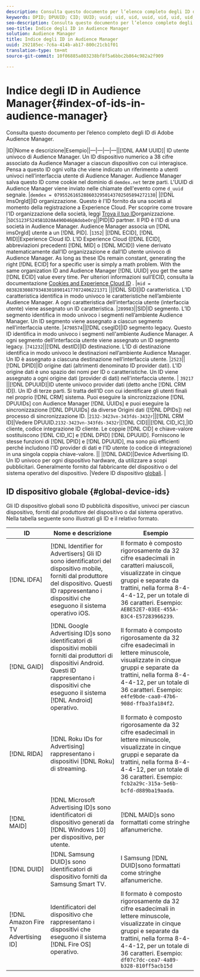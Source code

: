 ```yaml
---
description: Consulta questo documento per l’elenco completo degli ID di Adobe Audience Manager.
keywords: DPID; DPUUID; CID; UUID; uuid; uid, uid, uuid, uid, uid, uid, uuid, uuid, uuid, uuid, uuid, uid, uid, uid, uid, uid, uuid, uuid, uid, uuid
seo-description: Consulta questo documento per l’elenco completo degli ID di Adobe Audience Manager.
seo-title: Indice degli ID in Audience Manager
solution: Audience Manager
title: Indice degli ID in Audience Manager
uuid: 292185ec-7c6a-414b-ab17-800c21cb1f01
translation-type: tm+mt
source-git-commit: 10f06885a803238bf8f5a6bbc2b864c982a2f909

---
```



# Indice degli ID in Audience Manager{#index-of-ids-in-audience-manager}

Consulta questo documento per l’elenco completo degli ID di Adobe Audience Manager.

|ID|Nome e descrizione|Esempio||—|—|—|—||[!DNL AAM UUID]| ID utente univoco di Audience Manager. Un ID dispositivo numerico a 38 cifre associato da Audience Manager a ciascun dispositivo con cui interagisce. Pensa a questo ID ogni volta che viene indicato un riferimento a utenti univoci nell’interfaccia utente di Audience Manager. Audience Manager salva questo ID come cookie nel dominio di `demdex.net` terze parti. L'UUID di Audience Manager viene inviato nelle chiamate dell'evento come `d_uuid` segnale. |`demdex = 07955261652886032950143702505894272138`|
|[!DNL ImsOrgId]|ID organizzazione. Questo è l'ID fornito da una società al momento della registrazione a Experience Cloud. Per scoprire come trovare l'ID organizzazione della società, leggi [Trova il tuo ID](https://docs.adobe.com/content/help/en/core-services/interface/manage-users-and-products/organizations.html#concept_EA8AEE5B02CF46ACBDAD6A8508646255)organizzazione. |`5DC5123F5245B1D20A490D46@AdobeOrg`||PID|ID partner. Il PID è l'ID di una società in Audience Manager. Audience Manager associa un [!DNL imsOrgId] utente a un [!DNL PID]. |`1352`|
|[!DNL ECID], [!DNL MID]|Experience Cloud ID. L’ID Experience Cloud ([!DNL ECID], abbreviazioni precedenti [!DNL MID] o [!DNL MCID]) viene derivato matematicamente dall’ID organizzazione e dall’ID utente univoco di Audience Manager. As long as these IDs remain constant, generating the right [!DNL ECID] for a specific user is simply a math problem. With the same organization ID and Audience Manager [!DNL UUID] you get the same [!DNL ECID] value every time. Per ulteriori informazioni sull’ECID, consulta la documentazione [Cookies and Experience Cloud ID](https://docs.adobe.com/content/help/en/id-service/using/intro/cookies.html) . |`mid = 08382830887934830189014177072406221371` ||[!DNL SID]|ID caratteristica. L’ID caratteristica identifica in modo univoco le caratteristiche nell’ambiente Audience Manager. A ogni caratteristica dell’interfaccia utente (interfaccia utente) viene assegnato un ID caratteristica. |`289983`||SID|ID segmento. L’ID segmento identifica in modo univoco i segmenti nell’ambiente Audience Manager. Un ID segmento viene assegnato a ciascun segmento nell’interfaccia utente. |`4798574`||[!DNL csegID]|ID segmento legacy. Questo ID identifica in modo univoco i segmenti nell'ambiente Audience Manager. A ogni segmento dell’interfaccia utente viene assegnato un ID segmento legacy. |`741232`||[!DNL destID]|ID destinazione. L’ID di destinazione identifica in modo univoco le destinazioni nell’ambiente Audience Manager. Un ID è assegnato a ciascuna destinazione nell’interfaccia utente. |`2523`||[!DNL DPID]|ID origine dati (altrimenti denominato ID provider dati). L'ID origine dati è uno spazio dei nomi per ID o caratteristiche. Un ID viene assegnato a ogni origine dati (provider di dati) nell'interfaccia utente. | `39217` ||[!DNL DPUUID]|ID utente univoco provider dati (detto anche [!DNL CRM ID]). Un ID di terze parti. Si tratta dell’ID con cui identificare gli utenti finali nel proprio [!DNL CRM] sistema. Puoi eseguire la sincronizzazione [!DNL DPUUIDs] con Audience Manager [!DNL UUIDs] e puoi eseguire la sincronizzazione [!DNL DPUUIDs] da diverse Origini dati ([!DNL DPIDs]) nel processo di sincronizzazione ID. |`2132-3423vn-343fds-3432r`||[!DNL CRM ID]|Vedere DPUUID.`2132-3423vn-343fds-3432r`|[!DNL CID]||[!DNL CID_IC],|ID cliente, codice integrazione ID cliente. Le coppie [!DNL CID] e chiave-valore sostituiscono [!DNL CID_IC] e [!DNL DPID] [!DNL DPUUID]. Forniscono le stesse funzioni di [!DNL DPID] e [!DNL DPUUID], ma sono più efficienti perché includono l'ID provider di dati e l'ID utente (o codice di integrazione) in una singola coppia chiave-valore. ||
|[!DNL DAID]|Device Advertising ID. Un ID univoco per ogni dispositivo hardware, da utilizzare a scopi pubblicitari. Generalmente fornito dal fabbricante del dispositivo o del sistema operativo del dispositivo. |Vedere ID dispositivo [globali](#global-device-ids). |

## ID dispositivo globale {#global-device-ids}

Gli ID dispositivo globali sono ID pubblicità dispositivo, univoci per ciascun dispositivo, forniti dal produttore del dispositivo o dal sistema operativo. Nella tabella seguente sono illustrati gli ID e il relativo formato.

| ID | Nome e descrizione | Esempio  |
| ------------------------------------ | ------------------------------------------------------------------------------------------------------------------------------------------------------------------------------- | -------------------------------------------------------------------------------------------------------------------------------------------------------------------------------------------------------------------------- |
| [!DNL IDFA] | [!DNL Identifier for Advertisers] Gli ID sono identificatori del dispositivo mobile, forniti dal produttore del dispositivo. Questi ID rappresentano i dispositivi che eseguono il sistema operativo iOS. | Il formato è composto rigorosamente da 32 cifre esadecimali in caratteri maiuscoli, visualizzate in cinque gruppi e separate da trattini, nella forma 8-4-4-4-12, per un totale di 36 caratteri. Esempio: `AEBE52E7-03EE-455A-B3C4-E57283966239`. |
| [!DNL GAID] | [!DNL Google Advertising ID]s sono identificatori di dispositivi mobili forniti dai produttori di dispositivi Android. Questi ID rappresentano i dispositivi che eseguono il sistema [!DNL Android] operativo. | Il formato è composto rigorosamente da 32 cifre esadecimali in lettere minuscole, visualizzate in cinque gruppi e separate da trattini, nella forma 8-4-4-4-12, per un totale di 36 caratteri. Esempio: `e4fe9bde-caa0-47b6-908d-ffba3fa184f2`. |
| [!DNL RIDA] | [!DNL Roku IDs for Advertising] rappresentano i dispositivi [!DNL Roku] di streaming. | Il formato è composto rigorosamente da 32 cifre esadecimali in lettere minuscole, visualizzate in cinque gruppi e separate da trattini, nella forma 8-4-4-4-12, per un totale di 36 caratteri. Esempio: `fcb2a29c-315a-5e6b-bcfd-d889ba19aada`. |
| [!DNL MAID] | [!DNL Microsoft Advertising ID]s sono identificatori di dispositivo generati da [!DNL Windows 10] per dispositivo, per utente. | [!DNL MAID]s sono formattati come stringhe alfanumeriche. |
| [!DNL DUID] | [!DNL Samsung DUID]s sono identificatori di dispositivo forniti da Samsung Smart TV. | I Samsung [!DNL DUID]sono formattati come stringhe alfanumeriche. |
| [!DNL Amazon Fire TV Advertising ID] | Identificatori del dispositivo che rappresentano i dispositivi che eseguono il sistema [!DNL Fire OS] operativo. | Il formato è composto rigorosamente da 32 cifre esadecimali in lettere minuscole, visualizzate in cinque gruppi e separate da trattini, nella forma 8-4-4-4-12, per un totale di 36 caratteri. Esempio: `df07c7dc-cea7-4a89-b328-810ff5acb15d` |
